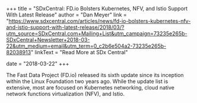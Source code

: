 +++
title = "SDxCentral: FD.io Bolsters Kubernetes, NFV, and Istio Support With Latest Release"
author = "Dan Meyer"
link = "https://www.sdxcentral.com/articles/news/fd-io-bolsters-kubernetes-nfv-and-istio-support-with-latest-release/2018/03/?utm_source=SDxCentral.com+Mailing+List&utm_campaign=73235e265b-SDxCentral+Newsletter+2018-03-22&utm_medium=email&utm_term=0_c2b6e504a2-73235e265b-82038913"
linkText = "Read More at SDx Central"

date = "2018-03-22"
+++

The Fast Data Project (FD.io) released its sixth update since its inception within the Linux Foundation
two years ago. While the update list is extensive, most are focused on Kubernetes networking, cloud native
network functions virtualization (NFV), and Istio.
